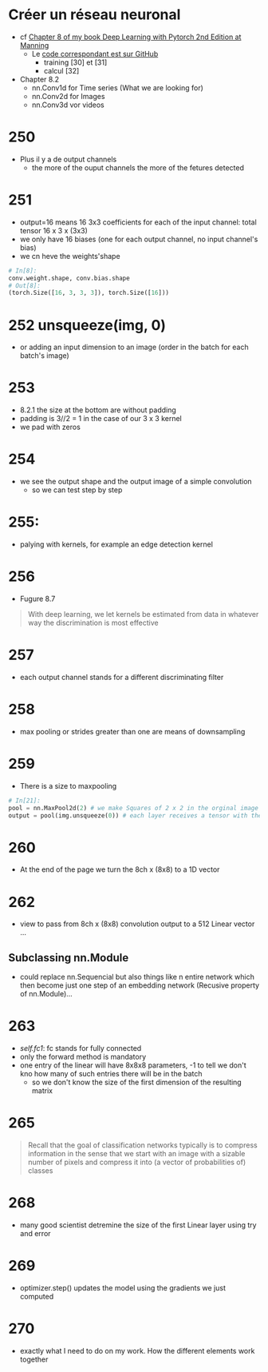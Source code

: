 # Créer un réseau neuronal
* cf [Chapter 8 of my book Deep Learning with Pytorch 2nd Edition at Manning](https://www.manning.com/books/deep-learning-with-pytorch-second-edition)
  * Le [code correspondant est sur GitHub](https://github.com/deep-learning-with-pytorch/dlwpt-code/blob/master/p1ch8/1_convolution.ipynb)
    * training [30] et [31]
    * calcul [32]
* Chapter 8.2
  * nn.Conv1d for Time series (What we are looking for)
  * nn.Conv2d for Images
  * nn.Conv3d vor videos
# 250
* Plus il y a de output channels
  * the more of the ouput channels the more of the fetures detected
# 251
* output=16 means 16 3x3 coefficients for each of the input channel: total tensor 16 x 3 x (3x3)
* we only have 16 biases (one for each output channel, no input channel's bias)
* we cn heve the weights'shape
```python
# In[8]:
conv.weight.shape, conv.bias.shape
# Out[8]:
(torch.Size([16, 3, 3, 3]), torch.Size([16]))
```
# 252 unsqueeze(img, 0)
* or adding an input dimension to an image (order in the batch for each batch's image)
# 253
* 8.2.1 the size at the bottom are without padding
* padding is 3//2 = 1 in the case of our 3 x 3 kernel
* we pad with zeros
# 254 
* we see the output shape and the output image of a simple convolution
  * so we can test step by step
# 255:
* palying with kernels, for example an edge detection kernel
# 256
* Fugure 8.7
> With deep learning, we let kernels be estimated from data in whatever way the
> discrimination is most effective
# 257
* each output channel stands for a different discriminating filter
# 258
* max pooling or strides greater than one are means of downsampling
# 259
* There is a size to maxpooling
```python
# In[21]:
pool = nn.MaxPool2d(2) # we make Squares of 2 x 2 in the orginal image to calulate the max of
output = pool(img.unsqueeze(0)) # each layer receives a tensor with the order of the imaege in the batch as the first dimension
```
# 260
* At the end of the page we turn the 8ch x (8x8) to a 1D  vector
# 262
* view to pass from 8ch x (8x8) convolution output to a 512 Linear vector ... 
## Subclassing nn.Module
* could replace nn.Sequencial but also things like n entire network which then become just one step of an embedding network (Recusive property of nn.Module)...
# 263
* *self.fc1*: fc stands for fully connected
* only the forward method is mandatory
* one entry of the linear will have 8x8x8 parameters, -1 to tell we don't kno how many of such entries there will be in the batch
  * so we don't know the size of the first dimension of the resulting matrix
# 265
> Recall that the goal of classification networks typically is to compress information in the
> sense that we start with an image with a sizable number of pixels and compress it into (a
> vector of probabilities of) classes
# 268
* many good scientist detremine the size of the first Linear layer using try and error
# 269
* optimizer.step() updates the model using the gradients we just computed
# 270 
* exactly what I need to do on my work. How the different elements work together
